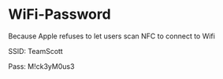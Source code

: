 # WiFi-Password
Because Apple refuses to let users scan NFC to connect to Wifi



SSID: TeamScott

Pass: M!ck3yM0us3
